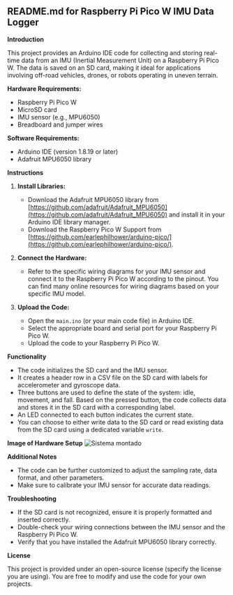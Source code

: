 ## README.md for Raspberry Pi Pico W IMU Data Logger

**Introduction**

This project provides an Arduino IDE code for collecting and storing real-time data from an IMU (Inertial Measurement Unit) on a Raspberry Pi Pico W. The data is saved on an SD card, making it ideal for applications involving off-road vehicles, drones, or robots operating in uneven terrain.

**Hardware Requirements:**

* Raspberry Pi Pico W
* MicroSD card
* IMU sensor (e.g., MPU6050)
* Breadboard and jumper wires

**Software Requirements:**

* Arduino IDE (version 1.8.19 or later)
* Adafruit MPU6050 library

**Instructions**

1. **Install Libraries:**
    * Download the Adafruit MPU6050 library from [https://github.com/adafruit/Adafruit_MPU6050](https://github.com/adafruit/Adafruit_MPU6050) and install it in your Arduino IDE library manager.
    * Download the Raspberry Pico W Support from [https://github.com/earlephilhower/arduino-pico/](https://github.com/earlephilhower/arduino-pico/).

2. **Connect the Hardware:**
    * Refer to the specific wiring diagrams for your IMU sensor and connect it to the Raspberry Pi Pico W according to the pinout. You can find many online resources for wiring diagrams based on your specific IMU model.

3. **Upload the Code:**
    * Open the `main.ino` (or your main code file) in Arduino IDE.
    * Select the appropriate board and serial port for your Raspberry Pi Pico W.
    * Upload the code to your Raspberry Pi Pico W.

**Functionality**

* The code initializes the SD card and the IMU sensor.
* It creates a header row in a CSV file on the SD card with labels for accelerometer and gyroscope data.
* Three buttons are used to define the state of the system: idle, movement, and fall. Based on the pressed button, the code collects data and stores it in the SD card with a corresponding label.
* An LED connected to each button indicates the current state.
* You can choose to either write data to the SD card or read existing data from the SD card using a dedicated variable `write`.

**Image of Hardware Setup**
![Sistema montado](https://github.com/marcos-bah/offroad-collector/blob/main/system.jpg)

**Additional Notes**

* The code can be further customized to adjust the sampling rate, data format, and other parameters. 
* Make sure to calibrate your IMU sensor for accurate data readings.

**Troubleshooting**

* If the SD card is not recognized, ensure it is properly formatted and inserted correctly. 
* Double-check your wiring connections between the IMU sensor and the Raspberry Pi Pico W.
* Verify that you have installed the Adafruit MPU6050 library correctly.

**License**

This project is provided under an open-source license (specify the license you are using). You are free to modify and use the code for your own projects.
